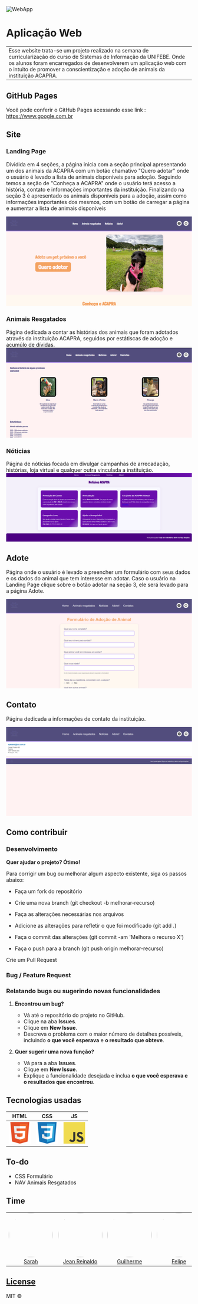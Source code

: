 <img src="https://olhardovale.com.br/wp-content/uploads/2023/02/logo_acapra.webp" alt="WebApp" height="400px" width ="1000px">

# Aplicação Web
<table>
<tr>
<td>
  Esse website trata-se um projeto realizado na semana de curricularização do curso de Sistemas de Informação da UNIFEBE. Onde os alunos foram encarregados de desenvolverem um aplicação web com o intuito de promover a conscientização e adoção de animais da instituição ACAPRA. 
</td>
</tr>
</table>


## GitHub Pages
Você pode conferir o GitHub Pages acessando esse link :  https://www.google.com.br


## Site

### Landing Page
Dividida em 4 seções, a página inicia com a seção principal apresentando um dos animais da ACAPRA com um botão chamativo "Quero adotar" onde o usuário é levado a lista de animais disponíveis para adoção. Seguindo temos a seção de "Conheça a ACAPRA" onde o usuário terá acesso a história, contato e informações importantes da instituição. Finalizando na seção 3 é apresentado os animais disponíveis para a adoção, assim como informações importantes dos mesmos, com um botão de carregar a página e aumentar a lista de animais disponíveis

![](./assets/homepage.png)

### Animais Resgatados
Página dedicada a contar as histórias dos animais que foram adotados através da instituição ACAPRA, seguidos por estátiscas de adoção e acumúlo de dívidas. 
![](./assets/historias.png)

### Nóticias
Página de nóticias focada em divulgar campanhas de arrecadação, histórias, loja virtual e qualquer outra vinculada a instituição.
![](./assets/noticias.png)



## Adote
Página onde o usuário é levado a preencher um formulário com seus dados e os dados do animal que tem interesse em adotar. Caso o usuário na Landing Page clique sobre o botão adotar na seção 3, ele será levado para a página Adote.

![](./assets/formulario.png)


## Contato
Página dedicada a informações de contato da instituição.

![](./assets/contato.png)


## Como contribuir

### Desenvolvimento
**Quer ajudar o projeto? Ótimo!**

Para corrigir um bug ou melhorar algum aspecto existente, siga os passos abaixo:

- Faça um fork do repositório

- Crie uma nova branch (git checkout -b melhorar-recurso)

- Faça as alterações necessárias nos arquivos

- Adicione as alterações para refletir o que foi modificado (git add .)

- Faça o commit das alterações (git commit -am 'Melhora o recurso X')

- Faça o push para a branch (git push origin melhorar-recurso)

Crie um Pull Request

### Bug / Feature Request

### Relatando bugs ou sugerindo novas funcionalidades

1. **Encontrou um bug?**
     * Vá até o repositório do projeto no GitHub.
     * Clique na aba **Issues**.
     * Clique em **New Issue**.
     * Descreva o problema com o maior número de detalhes possíveis, incluindo **o que você esperava** e **o resultado que obteve**.

2. **Quer sugerir uma nova função?**
     * Vá para a aba **Issues**.
     * Clique em **New Issue**.
     * Explique a funcionalidade desejada e inclua **o que você esperava e o resultados que encontrou**.


## Tecnologias usadas

| HTML | CSS | JS |
|------|-----|----|
| <img src="https://raw.githubusercontent.com/devicons/devicon/master/icons/html5/html5-original.svg" width="60"> | <img src="https://raw.githubusercontent.com/devicons/devicon/master/icons/css3/css3-original.svg" width="60"> | <img src="https://raw.githubusercontent.com/devicons/devicon/master/icons/javascript/javascript-original.svg" width="60"> |


## To-do
- CSS Formulário
- NAV Animais Resgatados


## Time

<table border="0" style="border-collapse: collapse;">
  <tr>
    <td align="center">
      <a href="https://github.com/sarahfrainer">
        <img src="https://avatars.githubusercontent.com/u/153957261?v=4" width="120" height="120" style="border-radius:50%;" />
      </a>
      <br>
      <a href="https://github.com/sarahfrainer">Sarah</a>
    </td>
    <td align="center">
      <a href="https://github.com/JeanReinaldo">
        <img src="https://avatars.githubusercontent.com/u/203572456?v=4" width="120" height="120" style="border-radius:50%;" />
      </a>
      <br>
      <a href="https://github.com/JeanReinaldo/">Jean Reinaldo</a>
    </td>
    <td align="center">
      <a href="https://github.com/gui-bt">
        <img src="https://avatars.githubusercontent.com/u/185707585?v=4" width="120" height="120" style="border-radius:50%;" />
      </a>
      <br>
      <a href="https://github.com/gui-bt/">Guilherme</a>
    </td>
    <td align="center">
      <a href="https://github.com/FelipeIBernardino">
        <img src="https://avatars.githubusercontent.com/u/202836448?v=4" width="120" height="120" style="border-radius:50%;" />
      </a>
      <br>
      <a href="https://github.com/FelipeIBernardino/">Felipe</a>
    </td>
    <td align="center">
      <a href="https://github.com/lucasviveiross">
        <img src="https://avatars.githubusercontent.com/u/201287957?v=4" width="120" height="120" style="border-radius:50%;" />
      </a>
      <br>
      <a href="https://github.com/lucasviveiross/">Lucas</a>
    </td>
  </tr>
</table>



## [License](https://opensource.org/license/mit)

MIT © 


